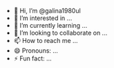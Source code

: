 - 👋 Hi, I’m @galina1980ul
- 👀 I’m interested in ...
- 🌱 I’m currently learning ...
- 💞️ I’m looking to collaborate on ...
- 📫 How to reach me ...
- 😄 Pronouns: ...
- ⚡ Fun fact: ...

<!---
galina1980ul/galina1980ul is a ✨ special ✨ repository because its `README.md` (this file) appears on your GitHub profile.
You can click the Preview link to take a look at your changes.
--->
